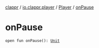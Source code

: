 [clappr](../../index.md) / [io.clappr.player](../index.md) / [Player](index.md) / [onPause](./on-pause.md)

# onPause

`open fun onPause(): `[`Unit`](https://kotlinlang.org/api/latest/jvm/stdlib/kotlin/-unit/index.html)